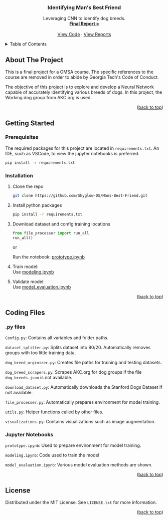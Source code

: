 <!-- Improved compatibility of back to top link: See: https://github.com/othneildrew/Best-README-Template/pull/73 -->
<a name="readme-top"></a>

<!-- PROJECT LOGO -->
<h3 align="center">Identifying Man's Best Friend</h3>

  <p align="center">
    Leveraging CNN to identify dog breeds.
    <br />
    <a href="https://github.com/Skyglow-DS/Mans-Best-Friend/blob/main/Reports/Final_Report.pdf"><strong>Final Report »</strong></a>
    <br />
    <br />
    <a href="https://github.com/Skyglow-DS/Mans-Best-Friend/tree/main/Code">View Code</a>
    ·
    <a href="https://github.com/Skyglow-DS/Mans-Best-Friend/tree/main/Reports">View Reports</a>

  </p>

<!-- TABLE OF CONTENTS -->
<details>
  <summary>Table of Contents</summary>
  <ol>
    <li>
      <a href="#about-the-project">About The Project</a>
    </li>
    <li>
      <a href="#getting-started">Getting Started</a>
      <ul>
        <li><a href="#prerequisites">Prerequisites</a></li>
        <li><a href="#installation">Installation</a></li>
      </ul>
    </li>
    <li><a href="#coding-files">Coding Files</a></li>
    <li><a href="#license">License</a></li>
  </ol>
</details>



<!-- ABOUT THE PROJECT -->
## About The Project

This is a final project for a OMSA course. The specific references to the course are removed in order to abide by Georgia Tech's Code of Conduct. 

The objective of this project is to explore and develop a Neural Network capable of accurately identifying various breeds of dogs. In this project, the Working dog group from AKC.org is used.

<p align="right">(<a href="#readme-top">back to top</a>)</p>


<!-- GETTING STARTED -->
## Getting Started


### Prerequisites

The required packages for this project are located in `requirements.txt`. An IDE, such as VSCode, to view the jupyter notebooks is preferred. 

```sh
pip install -r requirements.txt
```

### Installation

1. Clone the repo
   ```sh
   git clone https://github.com/Skyglow-DS/Mans-Best-Friend.git
   ```
2. Install python packages
   ```sh
   pip install -r requirements.txt
   ```
3. Download dataset and config training locations
   ```py
   from file_processer import run_all
   run_all()
   ```
   or  

   Run the notebook:
   <a href="https://github.com/Skyglow-DS/Mans-Best-Friend/blob/main/Code/prototype.ipynb">prototype.ipynb</a>
4. Train model:   
   Use <a href="https://github.com/Skyglow-DS/Mans-Best-Friend/blob/main/Code/modeling.ipynb">modeling.ipynb</a>
5. Validate model:  
   Use <a href="https://github.com/Skyglow-DS/Mans-Best-Friend/blob/main/Code/model_evaluation.ipynb">model_evaluation.ipynb</a>

<p align="right">(<a href="#readme-top">back to top</a>)</p>

<!-- USAGE EXAMPLES -->
## Coding Files 

### .py files

`Config.py`: Contains all variables and folder paths.

`dataset_splitter.py`: Splits dataset into 80/20. Automatically removes groups with too little training data.

`dog_breed_orginizer.py`: Creates file paths for training and testing datasets.

`dog_breed_scrapers.py`: Scrapes AKC.org for dog groups if the file `dog_breeds.json` is not available. 

`download_dataset.py`: Automatically downloads the Stanford Dogs Dataset if not available.

`file_processer.py`: Automatically prepares environment for model training.

`utils.py`: Helper functions called by other files.

`visualizations.py`: Contains visualizations such as image augmentation.

### Jupyter Notebooks

`prototype.ipynb`: Used to prepare environment for model training.

`modeling.ipynb`: Code used to train the model

`model_evaluation.ipynb`: Various model evaluation methods are shown. 

<p align="right">(<a href="#readme-top">back to top</a>)</p>


<!-- LICENSE -->
## License

Distributed under the MIT License. See `LICENSE.txt` for more information.

<p align="right">(<a href="#readme-top">back to top</a>)</p>
